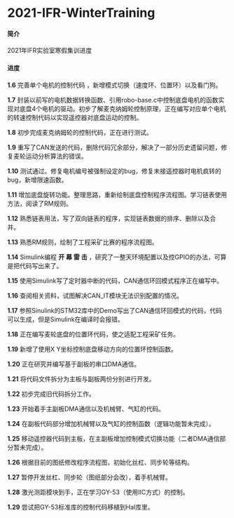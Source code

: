 # 2021-IFR-WinterTraining
#### 简介

2021年IFR实验室寒假集训进度

#### 进度

**1.6**  完善单个电机的控制代码 ，新增模式切换（速度环、位置环）以及看门狗。

**1.7**  封装以前写的电机数据转换函数、引用robo-base.c中控制底盘电机的函数实现对底盘4个电机的驱动。初步了解麦克纳姆轮控制原理，正在编写对应单个电机的转速控制代码以实现遥控器对底盘运动的控制。

**1.8**  初步完成麦克纳姆轮的控制代码，正在进行测试。

**1.9**  重写了CAN发送的代码，删除代码冗余部分，解决了一部分历史遗留问题，修复麦轮运动分析算法的错误。

**1.10**  测试通过。修复电机编号被强制设定的bug，修复未接遥控器时电机疯转的bug，新增限速函数。

**1.11**  增加底盘旋转功能。整理思路，重新绘制底盘控制程序流程图。学习链表使用方法，阅读了RM规则。

**1.12**  熟悉链表用法，写了双向链表的程序，实现链表数据的排序、删除以及合并。

**1.13**  熟悉RM规则，绘制了工程采矿比赛的程序流程图。

**1.14**  Simulink编程 **开 幕 雷 击** ，研究了一整天环境配置以及控GPIO的办法，可算是把代码写出来了。

**1.15**  使用Simulink写了定时器中断的代码，CAN通信环回模式程序正在编写中。

**1.16**  查阅相关资料，试图解决CAN_IT模块无法识别配置的情况。

**1.17**  参照Sinulink的STM32库中的Demo写出了CAN通信环回模式的代码，代码可以生成，但是Simulink在编译时会报错。

**1.18**  正在编写麦轮底盘的位置环代码，使之适配工程采矿任务。

**1.19**  新增了使用X Y坐标控制底盘移动方向的位置环控制函数。

**1.20**  正在研究并编写基于副板的串口DMA通信。

**1.21**  将代码文件拆分为主板与副板两份分别进行开发。

**1.22**  初步完成旧代码拆分工作。

**1.23**  开始着手主副板DMA通信以及机械臂、气缸的代码。

**1.24**  在副板代码部分增加机械臂以及气缸的控制函数（逻辑功能暂未完成）。

**1.25**  移动遥控器代码到主板，在主副板增加控制模式切换功能（二者DMA通信部分暂未完成）。

**1.26**  根据目前的图纸修改程序流程图，初始化丝杠、同步轮等结构。

**1.27**  暂停开发丝杠、同步轮（图纸部分会改），着手机械臂。

**1.28**  激光测距模块到手，正在学习GY-53（使用IIC方式）的控制。

**1.29**  尝试把GY-53标准库的控制代码移植到Hal库里。

